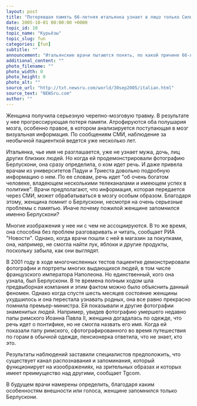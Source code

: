 ```yaml
---
layout: post
title: "Потерявшая память 66-летняя итальянка узнает в лицо только Сильвио Берлускони"
date: 2005-10-01 00:00:00 +0000
topic_id: 10
topic_name: "Курьёзы"
topic_slug: fun
categories: [fun]
subtitle: ""
announcement: "Итальянские врачи пытаются понять, по какой причине 66-летняя женщина, почти полностью потерявшая память, способна узнавать в лицо только одного человека - премьер-министра страны Сильвио Берлускони."
additional_content: ""
photo_filename: ""
photo_width: 0
photo_height: 0
photo_alt: ""
source_url: "http://txt.newsru.com/world/30sep2005/italian.html"
source_text: "NEWSru.com"
author: ""
---
```

Женщина получила серьезную черепно-мозговую травму. В результате у нее прогрессирующая потеря памяти. Атрофируются оба полушария мозга, особенно правое, в котором анализируется поступающая в мозг визуальная информация. По сообщениям СМИ, наблюдение за необычной пациенткой ведется уже несколько лет.

Итальянка, чье имя не разглашается, уже не узнает мужа, дочь, лиц других близких людей. Но когда ей продемонстрировали фотографию Берлускони, она сразу определила, о ком идет речь. И даже привела врачам из университетов Падуи и Триеста довольно подробную информацию о нем. По ее словам, речь идет "об очень богатом человеке, владеющем несколькими телеканалами и имеющем успех в политике". Врачи предполагают, что информация, которая передается через СМИ, может обрабатываться в мозгу особым образом. Благодаря этому, женщина помнит о Берлускони, несмотря на очень серьезные проблемы с памятью. Иначе почему пожилой женщине запомнился именно Берлускони?

Многие изображения у нее ни с чем не ассоциируются. В то же время, она способна без проблем разговаривать и читать, сообщает РИА "Новости". Однако, когда врачи пошли с ней в магазин за покупками, она, например, не смогла найти лук, яблоки и другие продукты, поскольку забыла, как они выглядят.

В 2001 году в ходе многочисленных тестов пациентке демонстрировали фотографии и портреты многих выдающихся людей, в том числе французского императора Наполеона. Но единственный, кого она узнала, был Берлускони. В те времена полным ходом шла предвыборная компания и этим фактом можно было объяснить данный феномен. Однако когда спустя шесть месяцев состояние женщины ухудшилось и она перестала узнавать родных, она все равно прекрасно помнила премьер-министра. Ей показывали и другие фотографии знаменитых людей. Например, увидев фотографию умершего недавно папы римского Иоанна Павла II, женщина догадалась по одежде, что речь идет о понтифике, но не смогла назвать его имя. Когда ей показали папу римского, сфотографированного во время путешествия по горам в обычной одежде, пенсионерка ответила, что не знает, кто это.

Результаты наблюдений заставили специалистов предположить, что существует канал распознавания и запоминания, который функционирует на изоображениях, на зрительных образах и которых имеет преимущество над другими, сообщает Tgcom.

В будущем врачи намерены определить, благодаря каким особенностям внешности или голоса, женщине запомнился только Берлускони.
